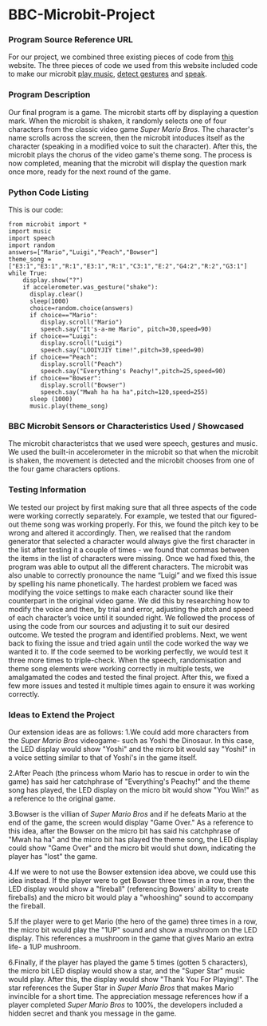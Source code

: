 # BBC-Microbit-Project

### Program Source Reference URL
For our project, we combined three existing pieces of code from [this](https://microbit-micropython.readthedocs.io/en/latest/tutorials/introduction.html) website. The three pieces of code we used from this website included code to make our microbit [play music](https://microbit-micropython.readthedocs.io/en/latest/tutorials/music.html#wolfgang-amadeus-microbit), [detect gestures](https://microbit-micropython.readthedocs.io/en/latest/tutorials/gestures.html#magic-8) and [speak](https://microbit-micropython.readthedocs.io/en/latest/tutorials/speech.html).

### Program Description
Our final program is a game. The microbit starts off by displaying a question mark. When the microbit is shaken, it randomly selects one of four characters from the classic video game *Super Mario Bros*. The character's name scrolls across the screen, then the microbit intoduces itself as the character (speaking in a modified voice to suit the character). After this, the microbit plays the chorus of the video game's theme song. The process is now completed, meaning that the microbit will display the question mark once more, ready for the next round of the game. 

### Python Code Listing
This is our code:
```
from microbit import *
import music
import speech
import random
answers=["Mario","Luigi","Peach","Bowser"]
theme_song = ["E3:1","E3:1","R:1","E3:1","R:1","C3:1","E:2","G4:2","R:2","G3:1"]
while True:
    display.show("?")
    if accelerometer.was_gesture("shake"):
      display.clear()
      sleep(1000)
      choice=random.choice(answers)
      if choice=="Mario":
         display.scroll("Mario")
         speech.say("It's-a-me Mario", pitch=30,speed=90)
      if choice=="Luigi":
         display.scroll("Luigi")
         speech.say("LOOIYJIY time!",pitch=30,speed=90)
      if choice=="Peach":
         display.scroll("Peach")
         speech.say("Everything's Peachy!",pitch=25,speed=90)
      if choice=="Bowser":
         display.scroll("Bowser")
         speech.say("Mwah ha ha ha",pitch=120,speed=255)
      sleep (1000)
      music.play(theme_song)
```

### BBC Microbit Sensors or Characteristics Used / Showcased
The microbit characteristcs that we used were speech, gestures and music. We used the built-in accelerometer in the microbit so that when the microbit is shaken, the movement is detected and the microbit chooses from one of the four game characters options.

### Testing Information
We tested our project by first making sure that all three aspects of the code were working correctly separately. For example, we tested that our figured-out theme song was working properly. For this, we found the pitch key to be wrong and altered it accordingly. Then, we realised that the random generator that selected a character would always give the first character in the list after testing it a couple of times - we found that commas between the items in the list of characters were missing. Once we had fixed this, the program was able to output all the different characters. The microbit was also unable to correctly pronounce the name “Luigi” and we fixed this issue by spelling his name phonetically. The hardest problem we faced was modifying the voice settings to make each character sound like their counterpart in the original video game. We did this by researching how to modify the voice and then, by trial and error, adjusting the pitch and speed of each character’s voice until it sounded right.
We followed the process of using the code from our sources and adjusting it to suit our desired outcome. We tested the program and identified problems. Next, we went back to fixing the issue and tried again until the code worked the way we wanted it to. If the code seemed to be working perfectly, we would test it three more times to triple-check. When the speech, randomisation and theme song elements were working correctly in multiple tests, we amalgamated the codes and tested the final project. After this, we fixed a few more issues and tested it multiple times again to ensure it was working correctly. 

### Ideas to Extend the Project
Our extension ideas are as follows: 
1.We could add more characters from the *Super Mario Bros* videogame- such as Yoshi the Dinosaur. In this case, the LED display would show "Yoshi" and the micro bit would say "Yoshi!" in a voice setting similar to that of Yoshi's in the game itself.

2.After Peach (the princess whom Mario has to rescue in order to win the game) has said her catchphrase of "Everything's Peachy!" and the theme song has played, the LED display on the micro bit would show "You Win!" as a reference to the original game.

3.Bowser is the villian of *Super Mario Bros* and if he defeats Mario at the end of the game, the screen would display "Game Over." As a reference to this idea, after the Bowser on the micro bit has said his catchphrase of "Mwah ha ha" and the micro bit has played the theme song, the LED display could show "Game Over" and the micro bit would shut down, indicating the player has "lost" the game.

4.If we were to not use the Bowser extension idea above, we could use this idea instead. If the player were to get Bowser three times in a row, then the LED display would show a "fireball" (referencing Bowers' ability to create fireballs) and the micro bit would play a "whooshing" sound to accompany the fireball.

5.If the player were to get Mario (the hero of the game) three times in a row, the micro bit would play the "1UP" sound and show a mushroom on the LED display. This references a mushroom in the game that gives Mario an extra life- a 1UP mushroom.

6.Finally, if the player has played the game 5 times (gotten 5 characters), the micro bit LED display would show a star, and the "Super Star" music would play. After this, the display would show "Thank You For Playing!". The star references the Super Star in *Super Mario Bros* that makes Mario invincible for a short time. The appreciation message references how if a player completed *Super Mario Bros* to 100%, the developers included a hidden secret and thank you message in the game.
